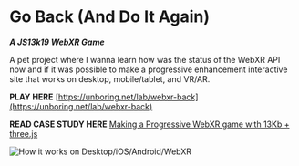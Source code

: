 # Go Back (And Do It Again) 
***A JS13k19 WebXR Game***

A pet project where I wanna learn how was the status of the WebXR API now and if it was possible to make a progressive enhancement interactive site that works on desktop, mobile/tablet, and VR/AR.

**PLAY HERE** [https://unboring.net/lab/webxr-back](https://unboring.net/lab/webxr-back)

**READ CASE STUDY HERE** [Making a Progressive WebXR game with 13Kb + three.js](https://unboring.net/cases/progressive-webxr-game)

![How it works on Desktop/iOS/Android/WebXR](https://unboring.net/cases/progressive-webxr-game/img/js13kb-progressive.png)
